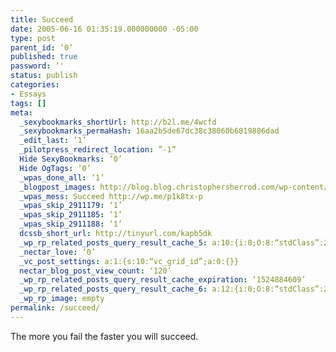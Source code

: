 ```yaml
---
title: Succeed
date: 2005-06-16 01:35:19.000000000 -05:00
type: post
parent_id: ‘0’
published: true
password: ’'
status: publish
categories:
- Essays
tags: []
meta:
  _sexybookmarks_shortUrl: http://b2l.me/4wcfd
  _sexybookmarks_permaHash: 16aa2b5de67dc38c38060b6819886dad
  _edit_last: ‘1’
  _pilotpress_redirect_location: ”-1”
  Hide SexyBookmarks: ‘0’
  Hide OgTags: ‘0’
  _wpas_done_all: ‘1’
  _blogpost_images: http://blog.blog.christophersherrod.com/wp-content/uploads/images/video1.jpg
  _wpas_mess: Succeed http://wp.me/p1k8tx-p
  _wpas_skip_2911179: ‘1’
  _wpas_skip_2911185: ‘1’
  _wpas_skip_2911188: ‘1’
  dcssb_short_url: http://tinyurl.com/kapb5dk
  _wp_rp_related_posts_query_result_cache_5: a:10:{i:0;O:8:“stdClass”:2:{s:7:“post_id”;s:4:“7173”;s:5:“score”;s:1:“0”;}i:1;O:8:“stdClass”:2:{s:7:“post_id”;s:4:“7162”;s:5:“score”;s:1:“0”;}i:2;O:8:“stdClass”:2:{s:7:“post_id”;s:4:“7097”;s:5:“score”;s:1:“0”;}i:3;O:8:“stdClass”:2:{s:7:“post_id”;s:4:“7026”;s:5:“score”;s:1:“0”;}i:4;O:8:“stdClass”:2:{s:7:“post_id”;s:4:“6997”;s:5:“score”;s:1:“0”;}i:5;O:8:“stdClass”:2:{s:7:“post_id”;s:4:“6995”;s:5:“score”;s:1:“0”;}i:6;O:8:“stdClass”:2:{s:7:“post_id”;s:4:“6993”;s:5:“score”;s:1:“0”;}i:7;O:8:“stdClass”:2:{s:7:“post_id”;s:4:“6986”;s:5:“score”;s:1:“0”;}i:8;O:8:“stdClass”:2:{s:7:“post_id”;s:4:“6939”;s:5:“score”;s:1:“0”;}i:9;O:8:“stdClass”:2:{s:7:“post_id”;s:4:“6929”;s:5:“score”;s:1:“0”;}}
  _nectar_love: ‘0’
  _vc_post_settings: a:1:{s:10:“vc_grid_id”;a:0:{}}
  nectar_blog_post_view_count: ‘120’
  _wp_rp_related_posts_query_result_cache_expiration: ‘1524884609’
  _wp_rp_related_posts_query_result_cache_6: a:12:{i:0;O:8:“stdClass”:2:{s:7:“post_id”;s:4:“4420”;s:5:“score”;s:18:“10.961346119006999”;}i:1;O:8:“stdClass”:2:{s:7:“post_id”;s:4:“3189”;s:5:“score”;s:18:“10.961346119006999”;}i:2;O:8:“stdClass”:2:{s:7:“post_id”;s:4:“3535”;s:5:“score”;s:18:“10.385981974106233”;}i:3;O:8:“stdClass”:2:{s:7:“post_id”;s:4:“1265”;s:5:“score”;s:18:“10.385981974106233”;}i:4;O:8:“stdClass”:2:{s:7:“post_id”;s:3:“744”;s:5:“score”;s:18:“10.385981974106233”;}i:5;O:8:“stdClass”:2:{s:7:“post_id”;s:4:“8477”;s:5:“score”;s:20:“0.014005610957999168”;}i:6;O:8:“stdClass”:2:{s:7:“post_id”;s:4:“8470”;s:5:“score”;s:20:“0.014005610957999168”;}i:7;O:8:“stdClass”:2:{s:7:“post_id”;s:4:“8434”;s:5:“score”;s:20:“0.014005610957999168”;}i:8;O:8:“stdClass”:2:{s:7:“post_id”;s:4:“8369”;s:5:“score”;s:20:“0.014005610957999168”;}i:9;O:8:“stdClass”:2:{s:7:“post_id”;s:4:“8368”;s:5:“score”;s:20:“0.014005610957999168”;}i:10;O:8:“stdClass”:2:{s:7:“post_id”;s:4:“8367”;s:5:“score”;s:20:“0.014005610957999168”;}i:11;O:8:“stdClass”:2:{s:7:“post_id”;s:4:“8360”;s:5:“score”;s:20:“0.014005610957999168”;}}
  _wp_rp_image: empty
permalink: /succeed/
---
```

<p>The more you fail the faster you will succeed.</p>
